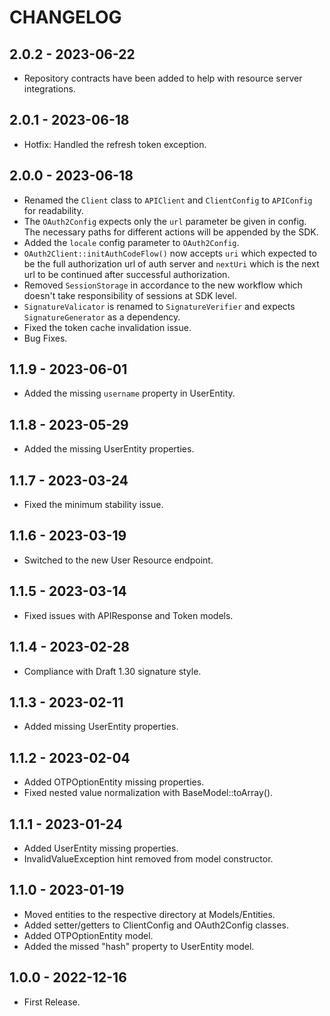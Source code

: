 # CHANGELOG

## 2.0.2 - 2023-06-22

* Repository contracts have been added to help with resource server integrations.

## 2.0.1 - 2023-06-18

* Hotfix: Handled the refresh token exception.

## 2.0.0 - 2023-06-18

* Renamed the `Client` class to `APIClient` and `ClientConfig` to `APIConfig` for readability. 
* The `OAuth2Config` expects only the `url` parameter be given in config.
The necessary paths for different actions will be appended by the SDK.
* Added the `locale` config parameter to `OAuth2Config`.
* `OAuth2Client::initAuthCodeFlow()` now accepts `uri` which expected to be the full authorization url of auth server 
and `nextUri` which is the next url to be continued after successful authorization.
* Removed `SessionStorage` in accordance to the new workflow which doesn't take responsibility of sessions at SDK level.
* `SignatureValicator` is renamed to `SignatureVerifier` and expects `SignatureGenerator` as a dependency.
* Fixed the token cache invalidation issue.
* Bug Fixes.

## 1.1.9 - 2023-06-01

* Added the missing `username` property in UserEntity.

## 1.1.8 - 2023-05-29

* Added the missing UserEntity properties.

## 1.1.7 - 2023-03-24

* Fixed the minimum stability issue.

## 1.1.6 - 2023-03-19

* Switched to the new User Resource endpoint.

## 1.1.5 - 2023-03-14

* Fixed issues with APIResponse and Token models.

## 1.1.4 - 2023-02-28

* Compliance with Draft 1.30 signature style.

## 1.1.3 - 2023-02-11

* Added missing UserEntity properties.

## 1.1.2 - 2023-02-04

* Added OTPOptionEntity missing properties.
* Fixed nested value normalization with BaseModel::toArray().

## 1.1.1 - 2023-01-24

* Added UserEntity missing properties.
* InvalidValueException hint removed from model constructor.

## 1.1.0 - 2023-01-19

* Moved entities to the respective directory at Models/Entities.
* Added setter/getters to ClientConfig and OAuth2Config classes.
* Added OTPOptionEntity model.
* Added the missed "hash" property to UserEntity model.

## 1.0.0 - 2022-12-16

* First Release.
